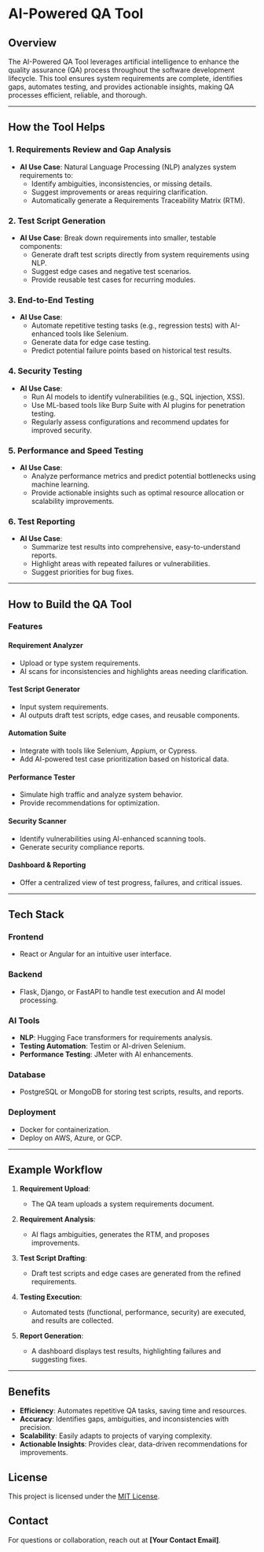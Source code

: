 # AI-Powered QA Tool  

## Overview  
The AI-Powered QA Tool leverages artificial intelligence to enhance the quality assurance (QA) process throughout the software development lifecycle. This tool ensures system requirements are complete, identifies gaps, automates testing, and provides actionable insights, making QA processes efficient, reliable, and thorough.  

---

## How the Tool Helps  

### 1. Requirements Review and Gap Analysis  
- **AI Use Case**: Natural Language Processing (NLP) analyzes system requirements to:  
  - Identify ambiguities, inconsistencies, or missing details.  
  - Suggest improvements or areas requiring clarification.  
  - Automatically generate a Requirements Traceability Matrix (RTM).  

### 2. Test Script Generation  
- **AI Use Case**: Break down requirements into smaller, testable components:  
  - Generate draft test scripts directly from system requirements using NLP.  
  - Suggest edge cases and negative test scenarios.  
  - Provide reusable test cases for recurring modules.  

### 3. End-to-End Testing  
- **AI Use Case**:  
  - Automate repetitive testing tasks (e.g., regression tests) with AI-enhanced tools like Selenium.  
  - Generate data for edge case testing.  
  - Predict potential failure points based on historical test results.  

### 4. Security Testing  
- **AI Use Case**:  
  - Run AI models to identify vulnerabilities (e.g., SQL injection, XSS).  
  - Use ML-based tools like Burp Suite with AI plugins for penetration testing.  
  - Regularly assess configurations and recommend updates for improved security.  

### 5. Performance and Speed Testing  
- **AI Use Case**:  
  - Analyze performance metrics and predict potential bottlenecks using machine learning.  
  - Provide actionable insights such as optimal resource allocation or scalability improvements.  

### 6. Test Reporting  
- **AI Use Case**:  
  - Summarize test results into comprehensive, easy-to-understand reports.  
  - Highlight areas with repeated failures or vulnerabilities.  
  - Suggest priorities for bug fixes.  

---

## How to Build the QA Tool  

### **Features**  

#### **Requirement Analyzer**  
- Upload or type system requirements.  
- AI scans for inconsistencies and highlights areas needing clarification.  

#### **Test Script Generator**  
- Input system requirements.  
- AI outputs draft test scripts, edge cases, and reusable components.  

#### **Automation Suite**  
- Integrate with tools like Selenium, Appium, or Cypress.  
- Add AI-powered test case prioritization based on historical data.  

#### **Performance Tester**  
- Simulate high traffic and analyze system behavior.  
- Provide recommendations for optimization.  

#### **Security Scanner**  
- Identify vulnerabilities using AI-enhanced scanning tools.  
- Generate security compliance reports.  

#### **Dashboard & Reporting**  
- Offer a centralized view of test progress, failures, and critical issues.  

---

## Tech Stack  

### **Frontend**  
- React or Angular for an intuitive user interface.  

### **Backend**  
- Flask, Django, or FastAPI to handle test execution and AI model processing.  

### **AI Tools**  
- **NLP**: Hugging Face transformers for requirements analysis.  
- **Testing Automation**: Testim or AI-driven Selenium.  
- **Performance Testing**: JMeter with AI enhancements.  

### **Database**  
- PostgreSQL or MongoDB for storing test scripts, results, and reports.  

### **Deployment**  
- Docker for containerization.  
- Deploy on AWS, Azure, or GCP.  

---

## Example Workflow  

1. **Requirement Upload**:  
   - The QA team uploads a system requirements document.  

2. **Requirement Analysis**:  
   - AI flags ambiguities, generates the RTM, and proposes improvements.  

3. **Test Script Drafting**:  
   - Draft test scripts and edge cases are generated from the refined requirements.  

4. **Testing Execution**:  
   - Automated tests (functional, performance, security) are executed, and results are collected.  

5. **Report Generation**:  
   - A dashboard displays test results, highlighting failures and suggesting fixes.  

---

## Benefits  
- **Efficiency**: Automates repetitive QA tasks, saving time and resources.  
- **Accuracy**: Identifies gaps, ambiguities, and inconsistencies with precision.  
- **Scalability**: Easily adapts to projects of varying complexity.  
- **Actionable Insights**: Provides clear, data-driven recommendations for improvements.  

## License  
This project is licensed under the [MIT License](LICENSE).  

## Contact  
For questions or collaboration, reach out at **[Your Contact Email]**.  
